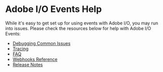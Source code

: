 <!--:navOrder: 3-->

# Adobe I/O Events Help

While it's easy to get set up for using events with Adobe I/O, you may run into issues. Please check the resources below for help with Adobe I/O Events:

- [Debugging Common Issues](help/debug.md)  
- [Tracing](help/tracing.md)  
- [FAQ](help/faq.md)  
- [Webhooks Reference](help/Webhook_docs_reference.md)  
- [Release Notes](help/release_notes.md)

<!-- - [Request docs from the Customer Care Support team - see details]()
  - [Initial Triage doc]()
  - [Troubleshooting Tools & Access to these tools]()
  - [Troubleshooting workflow]()
  - [Technical Enablement]()  -->
